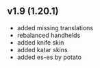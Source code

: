 ## v1.9 (1.20.1)
- added missing translations
- rebalanced handhelds
- added knife skin
- added katar skins
- added es-es by potato